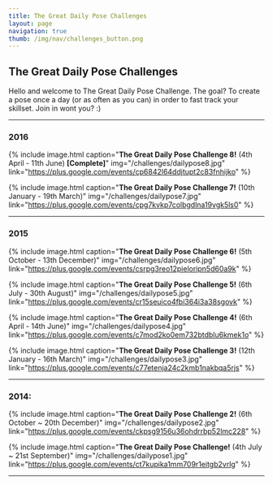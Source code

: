 ```yaml
---
title: The Great Daily Pose Challenges
layout: page
navigation: true
thumb: /img/nav/challenges_button.png
---
```

## The Great Daily Pose Challenges

Hello and welcome to The Great Daily Pose Challenge. The goal? To create a pose once a day (or as often as you can) in order to fast track your skillset. Join in wont you? :)

----

### 2016

{% include image.html caption="<strong>The Great Daily Pose Challenge 8!</strong> (4th April - 11th June) <strong>[Complete]</strong>" img="/challenges/dailypose8.jpg" link="https://plus.google.com/events/cp6842l64ddjtupt2c83fnhijko" %}

{% include image.html caption="<strong>The Great Daily Pose Challenge 7!</strong> (10th January - 19th March)" img="/challenges/dailypose7.jpg" link="https://plus.google.com/events/cpg7kvkp7colbgdlna19vgk5ls0" %}

----

### 2015
{% include image.html caption="<strong>The Great Daily Pose Challenge 6!</strong> (5th October - 13th December)" img="/challenges/dailypose6.jpg" link="https://plus.google.com/events/csrpg3reo12pieloripn5d60a9k" %}

{% include image.html caption="<strong>The Great Daily Pose Challenge 5!</strong> (6th July - 30th August)" img="/challenges/dailypose5.jpg" link="https://plus.google.com/events/cr15seuico4fbi364i3a38sgovk" %}

{% include image.html caption="<strong>The Great Daily Pose Challenge 4!</strong> (6th April - 14th June)" img="/challenges/dailypose4.jpg" link="https://plus.google.com/events/c7mod2ko0em732btdblu6kmek1o" %}

{% include image.html caption="<strong>The Great Daily Pose Challenge 3!</strong> (12th January - 16th March)" img="/challenges/dailypose3.jpg" link="https://plus.google.com/events/c77etenja24c2kmb1nakbqa5rjs" %}

----

### 2014:

{% include image.html caption="<strong>The Great Daily Pose Challenge 2!</strong> (6th October ~ 20th December)" img="/challenges/dailypose2.jpg" link="https://plus.google.com/events/ckpsg9156u36ohdrrbp52lmc228" %}

{% include image.html caption="<strong>The Great Daily Pose Challenge!</strong> (4th July ~ 21st September)" img="/challenges/dailypose1.jpg" link="https://plus.google.com/events/ct7kupika1mm709r1eitgb2vrlg" %}

----
